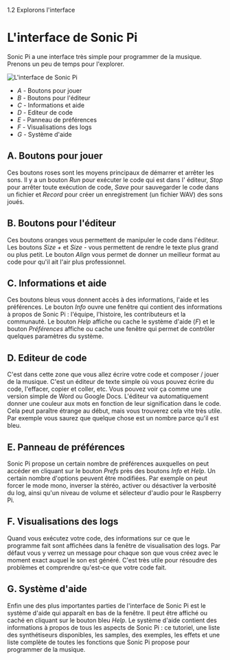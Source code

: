 1.2 Explorons l'interface

# L'interface de Sonic Pi

Sonic Pi a une interface très simple pour programmer de la musique.
Prenons un peu de temps pour l'explorer.

![L'interface de Sonic Pi](../images/tutorial/GUI.png)


* *A* - Boutons pour jouer
* *B* - Boutons pour l'éditeur
* *C* - Informations et aide
* *D* - Editeur de code
* *E* - Panneau de préférences
* *F* - Visualisations des logs
* *G* - Système d'aide


## A. Boutons pour jouer

Ces boutons roses sont les moyens principaux de démarrer et arrêter
les sons. Il y a un bouton *Run* pour exécuter le code qui est dans
l' éditeur, *Stop* pour arrêter toute exécution de code, *Save*
pour sauvegarder le code dans un fichier et *Record* pour créer
un enregistrement (un fichier WAV) des sons joués.

## B. Boutons pour l'éditeur

Ces boutons oranges vous permettent de manipuler le code dans
l'éditeur. Les boutons *Size +* et *Size -* vous permettent de rendre
le texte plus grand ou plus petit. Le bouton *Align* vous permet de
donner un meilleur format au code pour qu'il ait l'air plus
professionnel.

## C. Informations et aide

Ces boutons bleus vous donnent accès à des informations, l'aide et les
préférences. Le bouton *Info* ouvre une fenêtre qui contient des
informations à propos de Sonic Pi : l'équipe, l'histoire, les
contributeurs et la communauté. Le bouton *Help* affiche ou cache le
système d'aide (*F*) et le bouton *Préférences* affiche ou cache une
fenêtre qui permet de contrôler quelques paramètres du système.

## D. Editeur de code

C'est dans cette zone que vous allez écrire votre code et composer /
jouer de la musique. C'est un éditeur de texte simple où vous pouvez
écrire du code, l'effacer, copier et coller, etc. Vous pouvez voir ça
comme une version simple de Word ou Google Docs. L'éditeur va
automatiquement donner une couleur aux mots en fonction de leur
signification dans le code. Cela peut paraître étrange au début, mais
vous  trouverez cela vite très utile. Par exemple vous saurez que
quelque chose est un nombre parce qu'il est bleu.

## E. Panneau de préférences

Sonic Pi propose un certain nombre de préférences auxquelles on peut
accéder en cliquant sur le bouton *Prefs* près des boutons *Info* et
*Help*. Un certain nombre d'options peuvent être modifiées. Par
exemple on peut forcer le mode mono, inverser la stéréo, activer ou
désactiver la verbosité du log, ainsi qu'un niveau de volume et
sélecteur d'audio pour le Raspberry Pi.

## F. Visualisations des logs

Quand vous exécutez votre code, des informations sur ce que le
programme fait sont affichées dans la fenêtre de visualisation des
logs. Par défaut vous y verrez un message pour chaque son que vous
créez avec le moment exact auquel le son est généré. C'est très utile
pour résoudre des problèmes et comprendre qu'est-ce que votre code
fait.

## G.  Système d'aide

Enfin une des plus importantes parties de l'interface de Sonic Pi est
le système d'aide qui apparaît en bas de la fenêtre. Il peut être
affiché ou caché en cliquant sur le bouton bleu *Help*. Le système
d'aide contient des informations à propos de tous les aspects de Sonic
Pi : ce tutoriel, une liste des synthétiseurs disponibles, les
samples, des exemples, les effets et une liste complète de toutes
les fonctions que Sonic Pi propose pour programmer de la musique.
